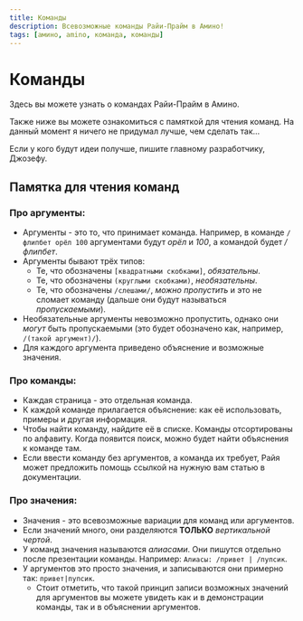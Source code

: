 ```yaml
---
title: Команды
description: Всевозможные команды Райи-Прайм в Амино!
tags: [амино, amino, команда, команды]
---
```


# Команды

Здесь вы можете узнать о командах Райи-Прайм в Амино.

Также ниже вы можете ознакомиться с памяткой для чтения команд. На данный момент я ничего не придумал лучше, чем сделать так...

Если у кого будут идеи получше, пишите главному разработчику, Джозефу.

## Памятка для чтения команд

### Про аргументы:

- Аргументы - это то, что принимает команда. Например, в команде `/флипбет орёл 100` аргументами будут _орёл_ и _100_, а командой будет _/флипбет_.
- Аргументы бывают трёх типов:
  - Те, что обозначены `[квадратными скобками]`, *обязательны*.
  - Те, что обозначены `(круглыми скобками)`, *необязательны*.
  - Те, что обозначены `/слешами/`, *можно пропустить* и это не сломает команду (дальше они будут называться *пропускаемыми*).
- Необязательные аргументы невозможно пропустить, однако они *могут* быть пропускаемыми (это будет обозначено как, например, `/(такой аргумент)/`).
- Для каждого аргумента приведено объяснение и возможные значения.

### Про команды:
- Каждая страница - это отдельная команда.
- К каждой команде прилагается объяснение: как её использовать, примеры и другая информация.
- Чтобы найти команду, найдите её в списке. Команды отсортированы по алфавиту. Когда появится поиск, можно будет найти объяснения к команде там. 
- Если ввести команду без аргументов, а команда их требует, Райя может предложить помощь ссылкой на нужную вам статью в документации.

### Про значения:
- Значения - это всевозможные вариации для команд или аргументов.
- Если значений много, они разделяются **ТОЛЬКО** _вертикальной чертой_.
- У команд значения называются *алиасами*. Они пишутся отдельно после презентации команды. Например: `Алиасы: /привет | /пупсик`.
- У аргументов это просто значения, и записываются они примерно так: `привет|пупсик`.
  - Стоит отметить, что такой принцип записи возможных значений для аргументов вы можете увидеть как и в демонстрации команды, так и в объяснении аргументов.